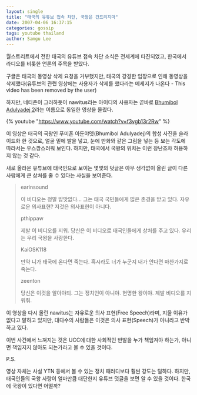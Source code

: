 ```yaml
---
layout: single
title: "태국의 유튜브 접속 차단, 국왕은 건드리지마"
date: 2007-04-06 16:37:15
categories: gossip
tags: youtube thailand
author: Samgu Lee
---
```


월스트리트에서 전한 태국의 유튜브 접속 차단 소식은 전세계에 타진되었고, 한국에서 라디오를 비롯한 언론의 주목을 받았다.

구글은 태국의 동영상 삭제 요청을 거부했지만, 태국의 강경한 입장으로 인해 동영상을 삭제했다(유튜브의 관련 영상에는 사용자가 삭제를 했다라는 메세지가 나온다 - This video has been removed by the user)

하지만, 네티즌이 그러하듯이 nawitus라는 아이디의 사용자는 곧바로 [Bhumibol Adulyadej 2](https://www.youtube.com/watch?v=f3vgb13r2Rw)라는 이름으로 동일한 영상을 올렸다.

{% youtube "https://www.youtube.com/watch?v=f3vgb13r2Rw" %}

이 영상은 태국의 국왕인 푸미폰 아둔야뎃(Bhumibol Adulyadej)의 합성 사진을 슬라이드화 한 것으로, 얼굴 밑에 발을 넣고, 눈에 만화와 같은 그림을 넣는 등 보는 각도에 따라서는 우스깡스러워 보인다. 하지만, 태국에서 국왕의 위치는 이런 장난조차 허용하지 않는 것 같다.

새로 올라온 유튜브에 태국인으로 보이는 몇몇의 덧글은 아무 생각없이 올린 글이 다른 사람에게 큰 상처를 줄 수 있다는 사실을 보여준다.

> earinsound
>
> 이 비디오는 정말 밥맛없다... 그는 태국 국민들에게 많은 존경을 받고 있다. 자유로운 의사표현? 저것은 의사표현이 아니다.
>
> pthippaw
>
> 제발 이 비디오를 지워. 당신은 이 비디오로 태국인들에게 상처를 주고 있다. 우리는 우리 국왕을 사랑한다.
>
> KaiOSK118
>
> 만약 니가 태국에 온다면 죽는다. 혹시라도 너가 누군지 내가 안다면 마찬가지로 죽는다.
>
> zeenton
>
> 당신은 이것을 알아야되. 그는 정치인이 아니야. 현명한 왕이야. 제발 비디오를 지워줘.

이 영상을 다시 올린 nawitus는 자유로운 의사 표현(Free Speech)라며, 지울 이유가 없다고 말하고 있지만, 대다수의 사람들은 이것은 의사 표현(Speech)가 아니라고 반박하고 있다.

이번 사건에서 느껴지는 것은 UCC에 대한 사회적인 반발을 누가 책임져야 하는가, 아니면 책임지지 않아도 되는가라고 볼 수 있을 것이다.

P.S.

영상 자체는 사실 YTN 등에서 볼 수 있는 정치 패러디보다 훨씬 강도는 덜하다. 하지만, 태국인들의 국왕 사랑이 얼마만큼 대단한지 유튜브 덧글을 보면 알 수 있을 것이다. 한국에 국왕이 있다면 어떨까?
